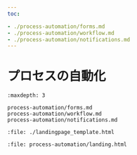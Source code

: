 ```yaml
---
toc:

- ./process-automation/forms.md
- ./process-automation/workflow.md
- ./process-automation/notifications.md
---
```


# プロセスの自動化

```{toctree}
:maxdepth: 3

process-automation/forms.md
process-automation/workflow.md
process-automation/notifications.md
```

```{raw} html
:file: ./landingpage_template.html
```

```{raw} html
:file: process-automation/landing.html
```
